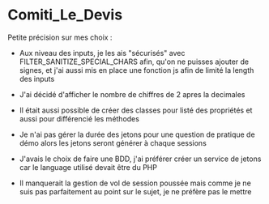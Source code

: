 # Comiti_Le_Devis

Petite précision sur mes choix :

- Aux niveau des inputs, je les ais "sécurisés" avec FILTER_SANITIZE_SPECIAL_CHARS afin, qu'on ne puisses ajouter de signes, et j'ai aussi mis en place une fonction js afin de limité la length des inputs

- J'ai décidé d'afficher le nombre de chiffres de 2 apres la decimales 

- Il était aussi possible de créer des classes pour listé des propriétés et aussi pour différencié les méthodes

- Je n'ai pas gérer la durée des jetons pour une question de pratique de démo alors les jetons seront générer à chaque sessions

- J'avais le choix de faire une BDD, j'ai préférer créer un service de jetons car le language utilisé devait être du PHP

- Il manquerait la gestion de vol de session poussée mais comme je ne suis pas parfaitement au point sur le sujet, je ne préfère pas le mettre
